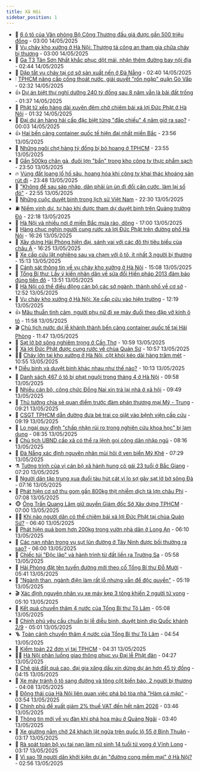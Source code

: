 ```yaml
---
title: Xã Hội
sidebar_position: 1
---
```


<!-- dantri-xa-hoi:START -->
- 🫣 [6 ô tô của Văn phòng Bộ Công Thương đấu giá được gần 500 triệu đồng](https://dantri.com.vn/xa-hoi/6-o-to-cua-van-phong-bo-cong-thuong-dau-gia-duoc-gan-500-trieu-dong-20250514095109838.htm) - 03:00 14/05/2025
- 💼 [Vụ cháy kho xưởng ở Hà Nội: Thượng tá công an tham gia chữa cháy bị thương](https://dantri.com.vn/xa-hoi/vu-chay-kho-xuong-o-ha-noi-thuong-ta-cong-an-tham-gia-chua-chay-bi-thuong-20250514094959002.htm) - 03:00 14/05/2025
- 🎊 [Ga T3 Tân Sơn Nhất khắc phục dột mái, nhận thêm đường bay nội địa](https://dantri.com.vn/xa-hoi/ga-t3-tan-son-nhat-khac-phuc-dot-mai-nhan-them-duong-bay-noi-dia-20250514094020419.htm) - 02:44 14/05/2025
- 🙉 [Dập tắt vụ cháy tại cơ sở sản xuất nến ở Đà Nẵng](https://dantri.com.vn/xa-hoi/dap-tat-vu-chay-tai-co-so-san-xuat-nen-o-da-nang-20250514084615426.htm) - 02:40 14/05/2025
- 🕯 [TPHCM nâng cấp cống thoát nước, giải quyết &quot;rốn ngập&quot; quận Gò Vấp](https://dantri.com.vn/xa-hoi/tphcm-nang-cap-cong-thoat-nuoc-giai-quyet-ron-ngap-quan-go-vap-20250514092517101.htm) - 02:32 14/05/2025
- 👍 [Dự án biệt thự nghỉ dưỡng 240 tỷ đồng sau 8 năm vẫn là bãi đất trống](https://dantri.com.vn/xa-hoi/du-an-biet-thu-nghi-duong-240-ty-dong-sau-8-nam-van-la-bai-dat-trong-20250514080127607.htm) - 01:37 14/05/2025
- 🤖 [Phật tử xếp hàng dài xuyên đêm chờ chiêm bái xá lợi Đức Phật ở Hà Nội](https://dantri.com.vn/xa-hoi/phat-tu-xep-hang-dai-xuyen-dem-cho-chiem-bai-xa-loi-duc-phat-o-ha-noi-20250514081012563.htm) - 01:32 14/05/2025
- 🙉 [Đại dự án hàng hải cấp đặc biệt từng &quot;đắp chiếu&quot; 4 năm giờ ra sao?](https://dantri.com.vn/xa-hoi/dai-du-an-hang-hai-cap-dac-biet-tung-dap-chieu-4-nam-gio-ra-sao-20250513195034968.htm) - 00:03 14/05/2025
- 👍 [Hai bến cảng container quốc tế hiện đại nhất miền Bắc](https://dantri.com.vn/xa-hoi/hai-ben-cang-container-quoc-te-hien-dai-nhat-mien-bac-20250514014957690.htm) - 23:56 13/05/2025
- 🗽 [Những ngôi chợ hàng tỷ đồng bị bỏ hoang ở TPHCM](https://dantri.com.vn/xa-hoi/nhung-ngoi-cho-hang-ty-dong-bi-bo-hoang-o-tphcm-20250514024107266.htm) - 23:55 13/05/2025
- 🗽 [Gần 500kg chân gà, đuôi lợn &quot;bẩn&quot; trong kho công ty thực phẩm sạch](https://dantri.com.vn/xa-hoi/gan-500kg-chan-ga-duoi-lon-ban-trong-kho-cong-ty-thuc-pham-sach-20250514064230524.htm) - 23:50 13/05/2025
- 🔥 [Vùng đất loang lổ hố sâu, hoang hóa khi công ty khai thác khoáng sản rút đi](https://dantri.com.vn/xa-hoi/vung-dat-loang-lo-ho-sau-hoang-hoa-khi-cong-ty-khai-thac-khoang-san-rut-di-20250513185708472.htm) - 23:48 13/05/2025
- 🦒 [&quot;Không để sau sáp nhập, dân phải ùn ùn đi đổi căn cước, làm lại sổ đỏ&quot;](https://dantri.com.vn/xa-hoi/khong-de-sau-sap-nhap-dan-phai-un-un-di-doi-can-cuoc-lam-lai-so-do-20250513233249899.htm) - 22:55 13/05/2025
- 🧐 [Những cuộc duyệt binh trong lịch sử Việt Nam](https://dantri.com.vn/xa-hoi/nhung-cuoc-duyet-binh-trong-lich-su-viet-nam-20250513191008999.htm) - 22:30 13/05/2025
- ⛽️ [Niềm vinh dự, tự hào khi được tham dự duyệt binh trên Quảng trường Đỏ](https://dantri.com.vn/xa-hoi/niem-vinh-du-tu-hao-khi-duoc-tham-du-duyet-binh-tren-quang-truong-do-20250513140302520.htm) - 22:18 13/05/2025
- 🚀 [Hà Nội và nhiều nơi ở miền Bắc mưa rào, dông](https://dantri.com.vn/xa-hoi/ha-noi-va-nhieu-noi-o-mien-bac-mua-rao-dong-20250513202336468.htm) - 17:00 13/05/2025
- 🦒 [Hàng chục nghìn người cung rước xá lợi Đức Phật trên đường phố Hà Nội](https://dantri.com.vn/xa-hoi/hang-chuc-nghin-nguoi-cung-ruoc-xa-loi-duc-phat-tren-duong-pho-ha-noi-20250513222153098.htm) - 16:26 13/05/2025
- 🦅 [Xây dựng Hải Phòng hiện đại, sánh vai với các đô thị tiêu biểu của châu Á](https://dantri.com.vn/xa-hoi/xay-dung-hai-phong-hien-dai-sanh-vai-voi-cac-do-thi-tieu-bieu-cua-chau-a-20250513231333555.htm) - 16:25 13/05/2025
- 🚀 [Xe cấp cứu lật nghiêng sau va chạm với ô tô, ít nhất 3 người bị thương](https://dantri.com.vn/xa-hoi/xe-cap-cuu-lat-nghieng-sau-va-cham-voi-o-to-it-nhat-3-nguoi-bi-thuong-20250513213342815.htm) - 15:13 13/05/2025
- 🦅 [Cảnh sát thông tin về vụ cháy kho xưởng ở Hà Nội](https://dantri.com.vn/xa-hoi/canh-sat-thong-tin-ve-vu-chay-kho-xuong-o-ha-noi-20250513214225387.htm) - 15:08 13/05/2025
- 🤠 [Tổng Bí thư: Lấy ý kiến nhân dân về sửa đổi Hiến pháp 2013 đảm bảo đúng tiến độ](https://dantri.com.vn/xa-hoi/tong-bi-thu-lay-y-kien-nhan-dan-ve-sua-doi-hien-phap-2013-dam-bao-dung-tien-do-20250513205057746.htm) - 13:51 13/05/2025
- 💄 [Hà Nội có thể điều động cán bộ các sở ngành, thành phố về cơ sở](https://dantri.com.vn/xa-hoi/ha-noi-co-the-dieu-dong-can-bo-cac-so-nganh-thanh-pho-ve-co-so-20250513191346899.htm) - 12:52 13/05/2025
- 🥷 [Vụ cháy kho xưởng ở Hà Nội: Xe cấp cứu vào hiện trường](https://dantri.com.vn/xa-hoi/vu-chay-kho-xuong-o-ha-noi-xe-cap-cuu-vao-hien-truong-20250513190626949.htm) - 12:19 13/05/2025
- 👍 [Mâu thuẫn tình cảm, người phụ nữ đi xe máy đuổi theo đập vỡ kính ô tô](https://dantri.com.vn/xa-hoi/mau-thuan-tinh-cam-nguoi-phu-nu-di-xe-may-duoi-theo-dap-vo-kinh-o-to-20250513184746013.htm) - 11:58 13/05/2025
- 🎬 [Chủ tịch nước dự lễ khánh thành bến cảng container quốc tế tại Hải Phòng](https://dantri.com.vn/xa-hoi/chu-tich-nuoc-du-le-khanh-thanh-ben-cang-container-quoc-te-tai-hai-phong-20250513183500941.htm) - 11:47 13/05/2025
- 🦒 [Sạt lở bờ sông nghiêm trọng ở Cần Thơ](https://dantri.com.vn/xa-hoi/sat-lo-bo-song-nghiem-trong-o-can-tho-20250513162812503.htm) - 10:59 13/05/2025
- 🌊 [Xá lợi Đức Phật được cung rước về chùa Quán Sứ](https://dantri.com.vn/xa-hoi/xa-loi-duc-phat-duoc-cung-ruoc-ve-chua-quan-su-20250513173435416.htm) - 10:57 13/05/2025
- 🧑‍💻 [Cháy lớn tại kho xưởng ở Hà Nội, cột khói kéo dài hàng trăm mét](https://dantri.com.vn/xa-hoi/chay-lon-tai-kho-xuong-o-ha-noi-cot-khoi-keo-dai-hang-tram-met-20250513175657968.htm) - 10:55 13/05/2025
- 🕴 [Diễu binh và duyệt binh khác nhau như thế nào?](https://dantri.com.vn/xa-hoi/dieu-binh-va-duyet-binh-khac-nhau-nhu-the-nao-20250513165646442.htm) - 10:13 13/05/2025
- 🤔 [Danh sách 467 ô tô bị phạt nguội trong tháng 4 ở Hà Nội](https://dantri.com.vn/xa-hoi/danh-sach-467-o-to-bi-phat-nguoi-trong-thang-4-o-ha-noi-20250513165117550.htm) - 09:58 13/05/2025
- 💄 [Nhiều cán bộ, công chức Đồng Nai xin trả lại nhà ở xã hội](https://dantri.com.vn/xa-hoi/nhieu-can-bo-cong-chuc-dong-nai-xin-tra-lai-nha-o-xa-hoi-20250513160520122.htm) - 09:49 13/05/2025
- 🧠 [Thủ tướng chia sẻ quan điểm trước đàm phán thương mại Mỹ - Trung](https://dantri.com.vn/xa-hoi/thu-tuong-chia-se-quan-diem-truoc-dam-phan-thuong-mai-my-trung-20250513161744125.htm) - 09:21 13/05/2025
- 🦣 [CSGT TPHCM dẫn đường đưa bé trai co giật vào bệnh viện cấp cứu](https://dantri.com.vn/xa-hoi/csgt-tphcm-dan-duong-dua-be-trai-co-giat-vao-benh-vien-cap-cuu-20250513153349862.htm) - 09:19 13/05/2025
- 💫 [Lo ngại quy định &quot;chấp nhận rủi ro trong nghiên cứu khoa học&quot; bị lạm dụng](https://dantri.com.vn/xa-hoi/lo-ngai-quy-dinh-chap-nhan-rui-ro-trong-nghien-cuu-khoa-hoc-bi-lam-dung-20250513153030825.htm) - 08:35 13/05/2025
- 🚀 [Chủ tịch UBND cấp xã có thể ra lệnh gọi công dân nhập ngũ](https://dantri.com.vn/xa-hoi/chu-tich-ubnd-cap-xa-co-the-ra-lenh-goi-cong-dan-nhap-ngu-20250513145525014.htm) - 08:16 13/05/2025
- 🤔 [Đà Nẵng xác định nguyên nhân mùi hôi ở ven biển Mỹ Khê](https://dantri.com.vn/xa-hoi/da-nang-xac-dinh-nguyen-nhan-mui-hoi-o-ven-bien-my-khe-20250513132949824.htm) - 07:29 13/05/2025
- ⚗️ [Tường trình của vị cán bộ xã hành hung cô gái 23 tuổi ở Bắc Giang](https://dantri.com.vn/xa-hoi/tuong-trinh-cua-vi-can-bo-xa-hanh-hung-co-gai-23-tuoi-o-bac-giang-20250513140727904.htm) - 07:20 13/05/2025
- 🫶 [Người dân tập trung xua đuổi tàu hút cát vì lo sợ gây sạt lở bờ sông Đà](https://dantri.com.vn/xa-hoi/nguoi-dan-tap-trung-xua-duoi-tau-hut-cat-vi-lo-so-gay-sat-lo-bo-song-da-20250513135407521.htm) - 07:16 13/05/2025
- 🌮 [Phát hiện cơ sở thu gom gần 800kg thịt nhiễm dịch tả lợn châu Phi](https://dantri.com.vn/xa-hoi/phat-hien-co-so-thu-gom-gan-800kg-thit-nhiem-dich-ta-lon-chau-phi-20250513135450046.htm) - 07:08 13/05/2025
- 🐵 [Ông Trần Quang Lâm giữ quyền Giám đốc Sở Xây dựng TPHCM](https://dantri.com.vn/xa-hoi/ong-tran-quang-lam-giu-quyen-giam-doc-so-xay-dung-tphcm-20250509110023147.htm) - 07:00 13/05/2025
- 🧑‍🏫 [Khi nào người dân có thể chiêm bái xá lợi Đức Phật tại chùa Quán Sứ?](https://dantri.com.vn/xa-hoi/khi-nao-nguoi-dan-co-the-chiem-bai-xa-loi-duc-phat-tai-chua-quan-su-20250513132636716.htm) - 06:40 13/05/2025
- 💫 [Phát hiện quả bom hơn 200kg trong vườn nhà dân ở Long An](https://dantri.com.vn/xa-hoi/phat-hien-qua-bom-hon-200kg-trong-vuon-nha-dan-o-long-an-20250513124035575.htm) - 06:10 13/05/2025
- 🦩 [Các nạn nhân trong vụ sụt lún đường ở Tây Ninh được bồi thường ra sao?](https://dantri.com.vn/xa-hoi/cac-nan-nhan-trong-vu-sut-lun-duong-o-tay-ninh-duoc-boi-thuong-ra-sao-20250513101236014.htm) - 06:00 13/05/2025
- 🦄 [Chiếc túi &quot;Độc lập&quot; và hành trình từ đất liền ra Trường Sa](https://dantri.com.vn/xa-hoi/chiec-tui-doc-lap-va-hanh-trinh-tu-dat-lien-ra-truong-sa-20250513100733181.htm) - 05:58 13/05/2025
- 💂 [Hải Phòng đặt tên tuyến đường mới theo cố Tổng Bí thư Đỗ Mười](https://dantri.com.vn/xa-hoi/hai-phong-dat-ten-tuyen-duong-moi-theo-co-tong-bi-thu-do-muoi-20250513122857304.htm) - 05:41 13/05/2025
- 💄 [&quot;Ngành than, ngành điện làm rất lỗ nhưng vẫn để độc quyền&quot;](https://dantri.com.vn/xa-hoi/nganh-than-nganh-dien-lam-rat-lo-nhung-van-de-doc-quyen-20250513121204903.htm) - 05:19 13/05/2025
- 🎬 [Xác định nguyên nhân vụ xe máy kẹp 3 tông khiến 2 người tử vong](https://dantri.com.vn/xa-hoi/xac-dinh-nguyen-nhan-vu-xe-may-kep-3-tong-khien-2-nguoi-tu-vong-20250513113329622.htm) - 05:10 13/05/2025
- 👀 [Kết quả chuyến thăm 4 nước của Tổng Bí thư Tô Lâm](https://dantri.com.vn/xa-hoi/ket-qua-chuyen-tham-4-nuoc-cua-tong-bi-thu-to-lam-20250513115651920.htm) - 05:08 13/05/2025
- 💃 [Chính phủ yêu cầu chuẩn bị lễ diễu binh, duyệt binh dịp Quốc khánh 2/9](https://dantri.com.vn/xa-hoi/chinh-phu-yeu-cau-chuan-bi-le-dieu-binh-duyet-binh-dip-quoc-khanh-29-20250513115709302.htm) - 05:01 13/05/2025
- 🪜 [Toàn cảnh chuyến thăm 4 nước của Tổng Bí thư Tô Lâm](https://dantri.com.vn/xa-hoi/toan-canh-chuyen-tham-4-nuoc-cua-tong-bi-thu-to-lam-20250513115345224.htm) - 04:54 13/05/2025
- 📝 [Kiểm toán 22 đơn vị tại TPHCM](https://dantri.com.vn/xa-hoi/kiem-toan-22-don-vi-tai-tphcm-20250513112602755.htm) - 04:31 13/05/2025
- 🧑‍💻 [Hà Nội phân luồng giao thông phục vụ Đại lễ Phật đản](https://dantri.com.vn/xa-hoi/ha-noi-phan-luong-giao-thong-phuc-vu-dai-le-phat-dan-20250513112402177.htm) - 04:27 13/05/2025
- 👺 [Chê giá đất quá cao, đại gia xăng dầu xin dừng dự án hơn 45 tỷ đồng](https://dantri.com.vn/xa-hoi/che-gia-dat-qua-cao-dai-gia-xang-dau-xin-dung-du-an-hon-45-ty-dong-20250513101243109.htm) - 04:15 13/05/2025
- 🌮 [Xe máy tránh ô tô sang đường và tông cột biển báo, 2 người bị thương](https://dantri.com.vn/xa-hoi/xe-may-tranh-o-to-sang-duong-va-tong-cot-bien-bao-2-nguoi-bi-thuong-20250513103624863.htm) - 04:08 13/05/2025
- 🤭 [Động thái của Hà Nội liên quan việc phá bỏ tòa nhà &quot;Hàm cá mập&quot;](https://dantri.com.vn/xa-hoi/dong-thai-cua-ha-noi-lien-quan-viec-pha-bo-toa-nha-ham-ca-map-20250513101438868.htm) - 03:54 13/05/2025
- 💪 [Chính phủ đề xuất giảm 2% thuế VAT đến hết năm 2026](https://dantri.com.vn/xa-hoi/chinh-phu-de-xuat-giam-2-thue-vat-den-het-nam-2026-20250513103957280.htm) - 03:46 13/05/2025
- 🧰 [Thông tin mới về vụ đàn khỉ phá hoa màu ở Quảng Ngãi](https://dantri.com.vn/xa-hoi/thong-tin-moi-ve-vu-dan-khi-pha-hoa-mau-o-quang-ngai-20250513095526553.htm) - 03:40 13/05/2025
- 🤡 [Xe giường nằm chở 24 khách lật ngửa trên quốc lộ 55 ở Bình Thuận](https://dantri.com.vn/xa-hoi/xe-giuong-nam-cho-24-khach-lat-ngua-tren-quoc-lo-55-o-binh-thuan-20250513093850372.htm) - 03:17 13/05/2025
- 🦆 [Rà soát toàn bộ vụ tai nạn làm nữ sinh 14 tuổi tử vong ở Vĩnh Long](https://dantri.com.vn/xa-hoi/ra-soat-toan-bo-vu-tai-nan-lam-nu-sinh-14-tuoi-tu-vong-o-vinh-long-20250513081751452.htm) - 03:17 13/05/2025
- 🦍 [Vì sao 19 người dân khởi kiện dự án &quot;đường cong mềm mại&quot; ở Hà Nội?](https://dantri.com.vn/xa-hoi/vi-sao-19-nguoi-dan-khoi-kien-du-an-duong-cong-mem-mai-o-ha-noi-20250513093130270.htm) - 02:56 13/05/2025<!-- dantri-xa-hoi:END -->
